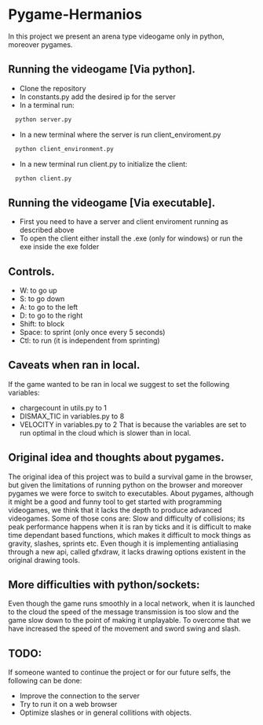 # Pygame-Hermanios
In this project we present an arena type videogame only in python, moreover pygames.

## Running the videogame [Via python].
  - Clone the repository
  - In constants.py add the desired ip for the server
  - In a terminal run:
  ```python
    python server.py
  ```
  - In a new terminal where the server is run client_enviroment.py
  ```python
    python client_environment.py
  ```
  - In a new terminal run client.py to initialize the client:
  ```python
    python client.py
  ```
 ## Running the videogame [Via executable].
  - First you need to have a server and client enviroment running as described above
  - To open the client either install the .exe (only for windows) or run the exe inside the exe folder
  
 ## Controls.
  - W: to go up
  - S: to go down
  - A: to go to the left
  - D: to go to the right
  - Shift: to block
  - Space: to sprint (only once every 5 seconds)
  - Ctl: to run (it is independent from sprinting)
  
## Caveats when ran in local.
If the game wanted to be ran in local we suggest to set the following variables:
  - chargecount in utils.py to 1
  - DISMAX_TIC in variables.py to 8
  - VELOCITY in variables.py to 2
That is because the variables are set to run optimal in the cloud which is slower than in local.

## Original idea and thoughts about pygames.
The original idea of this project was to build a survival game in the browser, but given the limitations of running python on the browser
and moreover pygames we were force to switch to executables.
About pygames, although it might be a good and funny tool to get started with programming videogames, we think that it lacks the depth
to produce advanced videogames. Some of those cons are: Slow and difficulty of collisions; its peak performance happens when it is ran by ticks and
it is difficult to make time dependant based functions, which makes it difficult to mock things as gravity, slashes, sprints etc.
Even though it is implementing antialiasing through a new api, called gfxdraw, it lacks drawing options existent in the original drawing tools.

## More difficulties with python/sockets:
Even though the game runs smoothly in a local network, when it is launched to the cloud the speed of the message transmission is too slow and
the game slow down to the point of making it unplayable. To overcome that we have increased the speed of the movement and sword swing and slash.

## TODO:
If someone wanted to continue the project or for our future selfs, the following can be done:
  - Improve the connection to the server
  - Try to run it on a web browser
  - Optimize slashes or in general collitions with objects.

